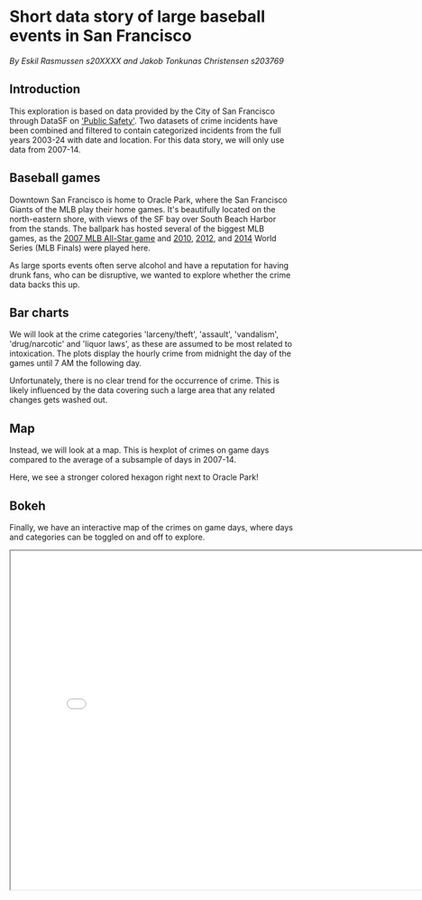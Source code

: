 # Short data story of large baseball events in San Francisco
_By Eskil Rasmussen s20XXXX and Jakob Tonkunas Christensen s203769_
## Introduction
This exploration is based on data provided by the City of San Francisco through DataSF on ['Public Safety'](https://datasf.org/opendata/). Two datasets of crime incidents have been combined and filtered to contain categorized incidents from the full years 2003-24 with date and location. For this data story, we will only use data from 2007-14.

## Baseball games
Downtown San Francisco is home to Oracle Park, where the San Francisco Giants of the MLB play their home games. It's beautifully located on the north-eastern shore, with views of the SF bay over South Beach Harbor from the stands. The ballpark has hosted several of the biggest MLB games, as the [2007 MLB All-Star game](https://en.wikipedia.org/wiki/2007_Major_League_Baseball_All-Star_Game) and [2010](https://en.wikipedia.org/wiki/2010_World_Series), [2012](https://en.wikipedia.org/wiki/2012_World_Series), and [2014](https://en.wikipedia.org/wiki/2014_World_Series) World Series (MLB Finals) were played here.

As large sports events often serve alcohol and have a reputation for having drunk fans, who can be disruptive, we wanted to explore whether the crime data backs this up.

## Bar charts
We will look at the crime categories 'larceny/theft', 'assault', 'vandalism', 'drug/narcotic' and 'liquor laws', as these are assumed to be most related to intoxication. The plots display the hourly crime from midnight the day of the games until 7 AM the following day.

Unfortunately, there is no clear trend for the occurrence of crime. This is likely influenced by the data covering such a large area that any related changes gets washed out.

## Map

Instead, we will look at a map. This is hexplot of crimes on game days compared to the average of a subsample of days in 2007-14.

Here, we see a stronger colored hexagon right next to Oracle Park!

## Bokeh
Finally, we have an interactive map of the crimes on game days, where days and categories can be toggled on and off to explore.

<iframe src="/assets/interactive_crime.html" width="800" height="600"></iframe>
